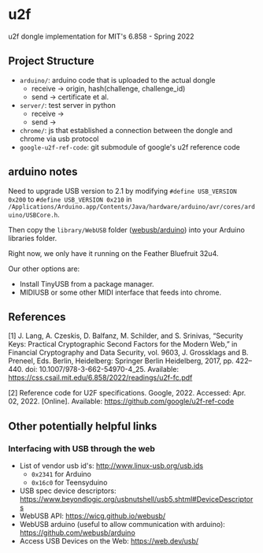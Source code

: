 # u2f

u2f dongle implementation for MIT's 6.858 - Spring 2022

## Project Structure

- `arduino/`: arduino code that is uploaded to the actual dongle
  - receive -> origin, hash(challenge, challenge_id)
  - send -> certificate et al.
- `server/`: test server in python
  - receive ->
  - send ->
- `chrome/`: js that established a connection between the dongle and chrome via usb protocol
- `google-u2f-ref-code`: git submodule of google's u2f reference code

## arduino notes

Need to upgrade USB version to 2.1 by modifying `#define USB_VERSION 0x200` to `#define USB_VERSION 0x210` in `/Applications/Arduino.app/Contents/Java/hardware/arduino/avr/cores/arduino/USBCore.h`.

Then copy the `library/WebUSB` folder ([webusb/arduino](https://github.com/webusb/arduino)) into your Arduino libraries folder.

Right now, we only have it running on the Feather Bluefruit 32u4.

Our other options are:
- Install TinyUSB from a package manager.
- MIDIUSB or some other MIDI interface that feeds into chrome.

## References

[1] J. Lang, A. Czeskis, D. Balfanz, M. Schilder, and S. Srinivas, “Security Keys: Practical Cryptographic Second Factors for the Modern Web,” in Financial Cryptography and Data Security, vol. 9603, J. Grossklags and B. Preneel, Eds. Berlin, Heidelberg: Springer Berlin Heidelberg, 2017, pp. 422–440. doi: 10.1007/978-3-662-54970-4_25. Available: https://css.csail.mit.edu/6.858/2022/readings/u2f-fc.pdf

[2] Reference code for U2F specifications. Google, 2022. Accessed: Apr. 02, 2022. [Online]. Available: https://github.com/google/u2f-ref-code

## Other potentially helpful links

### Interfacing with USB through the web

- List of vendor usb id's: http://www.linux-usb.org/usb.ids
  - `0x2341` for Arduino
  - `0x16c0` for Teensyduino
- USB spec device descriptors: https://www.beyondlogic.org/usbnutshell/usb5.shtml#DeviceDescriptors
- WebUSB API: https://wicg.github.io/webusb/
- WebUSB arduino (useful to allow communication with arduino): https://github.com/webusb/arduino
- Access USB Devices on the Web: https://web.dev/usb/
